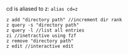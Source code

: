 cd is aliased to z:
`alias cd=z`

```cli
z add "directory path" //increment dir rank
z query -s "directory path"
z query -l //list all entries
zi //inetractive using fzf
z remove "directory path"
z edit //interactive edit
```